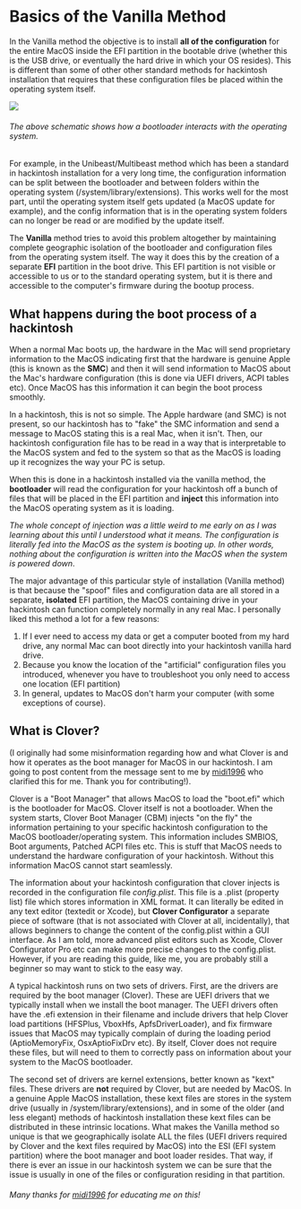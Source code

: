 # Basics of the Vanilla Method

In the Vanilla method the objective is to install **all of the configuration** for the entire MacOS inside the EFI partition in the bootable drive (whether this is the USB drive, or eventually the hard drive in which your OS resides). This is different than some of other other standard methods for hackintosh installation that requires that these configuration files be placed within the operating system itself.

![](https://web1.cs.wright.edu/~pmateti/Courses/4350/Lectures/SysProgs/Figures/bootloader.png)
###### The above schematic shows how a bootloader interacts with the operating system. 

For example, in the Unibeast/Multibeast method which has been a standard in hackintosh installation for a very long time, the configuration information can be split between the bootloader and between folders within the operating system (/system/library/extensions). This works well for the most part, until the operating system itself gets updated (a MacOS update for example), and the config information that is in the operating system folders can no longer be read or are modified by the update itself.

The **Vanilla** method tries to avoid this problem altogether by maintaining complete geographic isolation of the bootloader and configuration files from the operating system itself. The way it does this by the creation of a separate **EFI** partition in the boot drive. This EFI partition is not visible or accessible to us or to the standard operating system, but it is there and accessible to the computer's firmware during the bootup process.


## What happens during the boot process of a hackintosh

When a normal Mac boots up, the hardware in the Mac will send proprietary information to the MacOS indicating first that the hardware is genuine Apple (this is known as the **SMC**) and then it will send information to MacOS about the Mac's hardware configuration (this is done via UEFI drivers, ACPI tables etc). Once MacOS has this information it can begin the boot process smoothly. 

In a hackintosh, this is not so simple. The Apple hardware (and SMC) is not present, so our hackintosh has to "fake" the SMC information and send a message to MacOS stating this is a real Mac, when it isn't. Then, our hackintosh configuration file has to be read in a way that is interpretable to the MacOS system and fed to the system so that as the MacOS is loading up it recognizes the way your PC is setup.

When this is done in a hackintosh installed via the vanilla method, the **bootloader** will read the configuration for your hackintosh off a bunch of files that will be placed in the EFI partition and **inject** this information into the MacOS operating system as it is loading. 

*The whole concept of injection was a little weird to me early on as I was learning about this until I understood what it means. The configuration is literally fed into the MacOS as the system is booting up. In other words, nothing about the configuration is written into the MacOS when the system is powered down*.

The major advantage of this particular style of installation (Vanilla method) is that because the "spoof" files and configuration data are all stored in a separate, **isolated** EFI partition, the MacOS containing drive in your hackintosh  can function completely normally in any real Mac. I personally liked this method a lot for a few reasons:

1. If I ever need to access my data or get a computer booted from my hard drive, any normal Mac can boot directly into your hackintosh vanilla hard drive. 
2. Because you know the location of the "artificial" configuration files you introduced, whenever you have to troubleshoot you only need to access one location (EFI partition)
3. In general, updates to MacOS don't harm your computer (with some exceptions of course). 

## What is Clover?

(I originally had some misinformation regarding how and what Clover is and how it operates as the boot manager for MacOS in our hackintosh. I am going to post content from the message sent to me by [midi1996](https://github.com/midi1996) who clarified this for me. Thank you for contributing!). 

Clover is a "Boot Manager" that allows MacOS to load the "boot.efi" which is the bootloader for MacOS. Clover itself is not a bootloader. When the system starts, Clover Boot Manager (CBM) injects "on the fly" the information pertaining to your specific hackintosh configuration to the MacOS bootloader/operating system. This information includes SMBIOS, Boot arguments, Patched ACPI files etc. This is stuff that MacOS needs to understand the hardware configuration of your hackintosh. Without this information MacOS cannot start seamlessly.

The information about your hackintosh configuration that clover injects is recorded in the configuration file *config.plist*. This file is a .plist (property list) file which stores information in XML format. It can literally be edited in any text editor (textedit or Xcode), but **Clover Configurator** a separate piece of software (that is not associated with Clover at all, incidentally), that allows beginners to change the content of the config.plist within a GUI interface. As I am told, more advanced plist editors such as Xcode, Clover Configurator Pro etc can make more precise changes to the config.plist. However, if you are reading this guide, like me, you are probably still a beginner so may want to stick to the easy way.

A typical hackintosh runs on two sets of drivers. First, are the drivers are required by the boot manager (Clover). These are UEFI drivers that we typically install when we install the boot manager. The UEFI drivers often have the .efi extension in their filename and include drivers that help Clover load partitions (HFSPlus, VboxHfs, ApfsDriverLoader), and fix firmware issues that MacOS may typically complain of during the loading period (AptioMemoryFix, OsxAptioFixDrv etc). By itself, Clover does not require these files, but will need to them to correctly pass on information about your system to the MacOS bootloader.

The second set of drivers are kernel extensions, better known as "kext" files. These drivers are **not** required by Clover, but are needed by MacOS. In a genuine Apple MacOS installation, these kext files are stores in the system drive (usually in /system/library/extensions), and in some of the older (and less elegant) methods of hackintosh installation these kext files can be distributed in these intrinsic locations. What makes the Vanilla method so unique is that we geographically isolate ALL the files (UEFI drivers required by Clover and the kext files required by MacOS) into the ESI (EFI system partition) where the boot manager and boot loader resides. That way, if there is ever an issue in our hackintosh system we can be sure that the issue is usually in one of the files or configuration residing in that partition. 

###### Many thanks for [midi1996](https://github.com/midi1996) for educating me on this!
